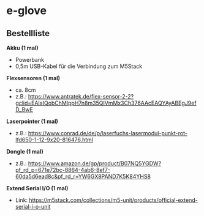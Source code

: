 # e-glove

## Bestellliste

**Akku (1 mal)**
- Powerbank
- 0,5m USB-Kabel für die Verbindung zum M5Stack

**Flexsensoren (1 mal)**
- ca. 8cm
- z.B.: https://www.antratek.de/flex-sensor-2-2?gclid=EAIaIQobChMIppH7n8m35QIVmMx3Ch376AAcEAQYAyABEgJ9efD_BwE

**Laserpointer (1 mal)**
- z.B.: https://www.conrad.de/de/p/laserfuchs-lasermodul-punkt-rot-lfd650-1-12-9x20-816476.html

**Dongle (1 mal)**
- z.B.: https://www.amazon.de/gp/product/B07NQ5YGDW?pf_rd_p=671e72bc-8864-4ab6-8ef7-60da5d6ead8c&pf_rd_r=YW6GX8PAND7K5K84YHS8


**Extend Serial I/O (1 mal)**
- Link: https://m5stack.com/collections/m5-unit/products/official-extend-serial-i-o-unit
